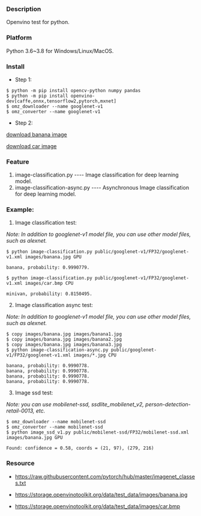 ### Description

Openvino test for python.


### Platform

Python 3.6~3.8 for Windows/Linux/MacOS.


### Install

- Step 1:

```console
$ python -m pip install opencv-python numpy pandas
$ python -m pip install openvino-dev[caffe,onnx,tensorflow2,pytorch,mxnet]
$ omz_downloader --name googlenet-v1
$ omz_converter --name googlenet-v1
```

- Step 2:

[download banana image](https://storage.openvinotoolkit.org/data/test_data/images/banana.jpg)

[download car image](https://storage.openvinotoolkit.org/data/test_data/images/car.bmp)


### Feature

1. image-classification.py          ---- Image classification for deep learning model.
1. image-classification-async.py    ---- Asynchronous Image classification for deep learning model.


### Example:

1. Image classification test:

*Note: In addition to googlenet-v1 model file, you can use other model files, such as alexnet.*

```console
$ python image-classification.py public/googlenet-v1/FP32/googlenet-v1.xml images/banana.jpg GPU

banana, probability: 0.9990779.

$ python image-classification.py public/googlenet-v1/FP32/googlenet-v1.xml images/car.bmp CPU

minivan, probability: 0.8150495.
```

2. Image classification async test:

*Note: In addition to googlenet-v1 model file, you can use other model files, such as alexnet.*

```console
$ copy images/banana.jpg images/banana1.jpg
$ copy images/banana.jpg images/banana2.jpg
$ copy images/banana.jpg images/banana3.jpg
$ python image-classification-async.py public/googlenet-v1/FP32/googlenet-v1.xml images/*.jpg CPU

banana, probability: 0.9990778.
banana, probability: 0.9990778.
banana, probability: 0.9990778.
banana, probability: 0.9990778.
```

3. Image ssd test:

*Note: you can use mobilenet-ssd, ssdlite_mobilenet_v2, person-detection-retail-0013, etc.*

```console
$ omz_downloader --name mobilenet-ssd
$ omz_converter --name mobilenet-ssd
$ python image_ssd_v1.py public/mobilenet-ssd/FP32/mobilenet-ssd.xml images/banana.jpg GPU

Found: confidence = 0.58, coords = (21, 97), (279, 216)
```


### Resource

- https://raw.githubusercontent.com/pytorch/hub/master/imagenet_classes.txt

- https://storage.openvinotoolkit.org/data/test_data/images/banana.jpg

- https://storage.openvinotoolkit.org/data/test_data/images/car.bmp
